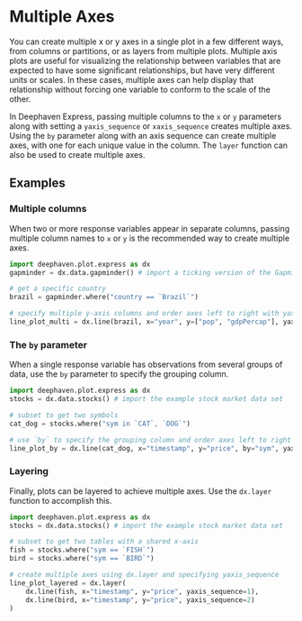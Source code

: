 # Multiple Axes

You can create multiple x or y axes in a single plot in a few different ways, from columns or partitions, or as layers from multiple plots. Multiple axis plots are useful for visualizing the relationship between variables that are expected to have some significant relationships, but have very different units or scales. In these cases, multiple axes can help display that relationship without forcing one variable to conform to the scale of the other.

In Deephaven Express, passing multiple columns to the `x` or `y` parameters along with setting a `yaxis_sequence` or `xaxis_sequence` creates multiple axes. Using the `by` parameter along with an axis sequence can create multiple axes, with one for each unique value in the column. The `layer` function can also be used to create multiple axes.

## Examples

### Multiple columns

When two or more response variables appear in separate columns, passing multiple column names to `x` or `y` is the recommended way to create multiple axes.

```python order=line_plot_multi,brazil,gapminder
import deephaven.plot.express as dx
gapminder = dx.data.gapminder() # import a ticking version of the Gapminder dataset

# get a specific country
brazil = gapminder.where("country == `Brazil`")

# specify multiple y-axis columns and order axes left to right with yaxis_sequence
line_plot_multi = dx.line(brazil, x="year", y=["pop", "gdpPercap"], yaxis_sequence=[1, 2])
```

### The `by` parameter

When a single response variable has observations from several groups of data, use the `by` parameter to specify the grouping column.

```python order=line_plot_by,cat_dog,stocks
import deephaven.plot.express as dx
stocks = dx.data.stocks() # import the example stock market data set

# subset to get two symbols
cat_dog = stocks.where("sym in `CAT`, `DOG`")

# use `by` to specify the grouping column and order axes left to right with yaxis_sequence
line_plot_by = dx.line(cat_dog, x="timestamp", y="price", by="sym", yaxis_sequence=[1, 2])
```

### Layering

Finally, plots can be layered to achieve multiple axes. Use the `dx.layer` function to accomplish this.

```python order=line_plot_layered,fish,bird,stocks
import deephaven.plot.express as dx
stocks = dx.data.stocks() # import the example stock market data set

# subset to get two tables with a shared x-axis
fish = stocks.where("sym == `FISH`")
bird = stocks.where("sym == `BIRD`")

# create multiple axes using dx.layer and specifying yaxis_sequence
line_plot_layered = dx.layer(
    dx.line(fish, x="timestamp", y="price", yaxis_sequence=1),
    dx.line(bird, x="timestamp", y="price", yaxis_sequence=2)
)
```